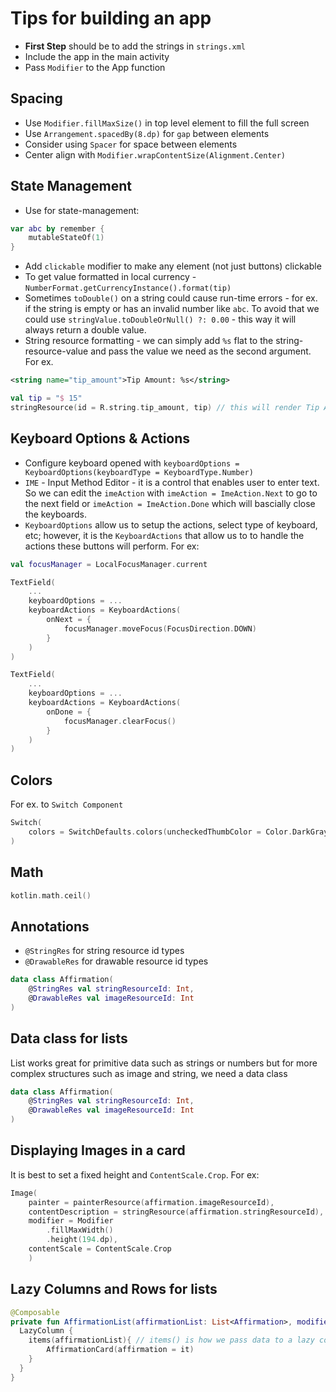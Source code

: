 # Tips for building an app

- **First Step** should be to add the strings in `strings.xml`
- Include the app in the main activity
- Pass `Modifier` to the App function

## Spacing

- Use `Modifier.fillMaxSize()` in top level element to fill the full screen
- Use `Arrangement.spacedBy(8.dp)` for `gap` between elements
- Consider using `Spacer` for space between elements
- Center align with `Modifier.wrapContentSize(Alignment.Center)`

## State Management

- Use for state-management:

```kt
var abc by remember {
    mutableStateOf(1)
}
```

- Add `clickable` modifier to make any element (not just buttons) clickable
- To get value formatted in local currency - `NumberFormat.getCurrencyInstance().format(tip)`
- Sometimes `toDouble()` on a string could cause run-time errors - for ex. if the string is empty or has an invalid number like `abc`.  To avoid that we could use `stringValue.toDoubleOrNull() ?: 0.00` - this way it will always return a double value.
- String resource formatting -  we can simply add `%s` flat to the string-resource-value and pass the value we need as the second argument.  For ex.

```xml
<string name="tip_amount">Tip Amount: %s</string>
```

```kt
val tip = "$ 15"
stringResource(id = R.string.tip_amount, tip) // this will render Tip Amount: $ 15
```

<!-- Scratch pad
    string-formatting - %s
-->

## Keyboard Options & Actions

- Configure keyboard opened with `keyboardOptions = KeyboardOptions(keyboardType = KeyboardType.Number)`
- `IME` - Input Method Editor - it is a control that enables user to enter text.  So we can edit the `imeAction` with
`imeAction = ImeAction.Next` to go to the next field or `imeAction = ImeAction.Done` which will bascially close the keyboards.
- `KeyboardOptions` allow us to setup the actions, select type of keyboard, etc; however, it is the `KeyboardActions` that allow us to to handle the actions these buttons will perform.  For ex:

```kt
val focusManager = LocalFocusManager.current

TextField(
    ...
    keyboardOptions = ...
    keyboardActions = KeyboardActions(
        onNext = {
            focusManager.moveFocus(FocusDirection.DOWN)
        }
    )
)

TextField(
    ...
    keyboardOptions = ...
    keyboardActions = KeyboardActions(
        onDone = {
            focusManager.clearFocus()
        }
    )
)
```

## Colors

For ex. to `Switch Component`

```kt
Switch(
    colors = SwitchDefaults.colors(uncheckedThumbColor = Color.DarkGray)
)
```

## Math

```kt
kotlin.math.ceil()
```

## Annotations

- `@StringRes` for string resource id types
- `@DrawableRes` for drawable resource id types

``` kt
data class Affirmation(
    @StringRes val stringResourceId: Int,
    @DrawableRes val imageResourceId: Int
)
```

## Data class for lists

List works great for primitive data such as strings or numbers but for more complex
structures such as image and string, we need a data class

```kt
data class Affirmation(
    @StringRes val stringResourceId: Int,
    @DrawableRes val imageResourceId: Int
)
```

## Displaying Images in a card

It is best to set a fixed height and `ContentScale.Crop`.  For ex:

```kt
Image(
    painter = painterResource(affirmation.imageResourceId),
    contentDescription = stringResource(affirmation.stringResourceId),
    modifier = Modifier
        .fillMaxWidth()
        .height(194.dp),
    contentScale = ContentScale.Crop
    )
```

## Lazy Columns and Rows for lists

```kt
@Composable
private fun AffirmationList(affirmationList: List<Affirmation>, modifier: Modifier = Modifier) {
  LazyColumn {
    items(affirmationList){ // items() is how we pass data to a lazy column
        AffirmationCard(affirmation = it)
    }
  }
}
```